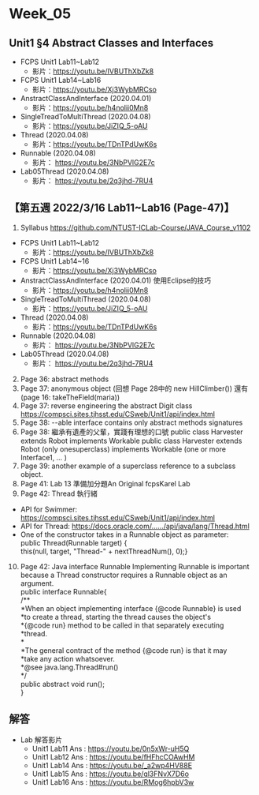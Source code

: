 # Week_05

## Unit1 §4 Abstract Classes and Interfaces
   * FCPS Unit1 Lab11~Lab12
      * 影片：https://youtu.be/IVBUThXbZk8
   * FCPS Unit1 Lab14~Lab16
      * 影片：https://youtu.be/Xj3WybMRCso
   * AnstractClassAndInterface (2020.04.01) 
      * 影片：https://youtu.be/h4nolii0Mn8
   * SingleTreadToMultiThread (2020.04.08)   
      * 影片：https://youtu.be/JiZIQ_5-oAU
   * Thread (2020.04.08)
      * 影片：https://youtu.be/TDnTPdUwK6s
   * Runnable (2020.04.08)   
      * 影片： https://youtu.be/3NbPVlG2E7c
   * Lab05Thread (2020.04.08)
      * 影片： https://youtu.be/2q3jhd-7RU4


## 【第五週 2022/3/16 Lab11~Lab16 (Page-47)】
1. Syllabus https://github.com/NTUST-ICLab-Course/JAVA_Course_v1102
  * FCPS Unit1 Lab11~Lab12
    * 影片：https://youtu.be/IVBUThXbZk8
  * FCPS Unit1 Lab14~16
      * 影片：https://youtu.be/Xj3WybMRCso
   * AnstractClassAndInterface (2020.04.01) 使用Eclipse的技巧
      * 影片：https://youtu.be/h4nolii0Mn8
   * SingleTreadToMultiThread (2020.04.08)   
      * 影片：https://youtu.be/JiZIQ_5-oAU
   * Thread (2020.04.08)
      * 影片：https://youtu.be/TDnTPdUwK6s
   * Runnable (2020.04.08)   
      * 影片： https://youtu.be/3NbPVlG2E7c
   * Lab05Thread (2020.04.08)
      * 影片： https://youtu.be/2q3jhd-7RU4
2. Page 36: abstract methods
3. Page 37: anonymous object (回想 Page 28中的 new HillClimber()) 還有 (page 16: takeTheField(maria))
4. Page 37: reverse engineering the abstract Digit class https://compsci.sites.tjhsst.edu/CSweb/Unit1/api/index.html
5. Page 38: --able interface contains only abstract methods signatures
6. Page 38: 繼承有遺產的父輩，實踐有理想的口號
public class Harvester extends Robot implements Workable
public class Harvester extends Robot (only onesuperclass) implements Workable (one or more Interface1, … )
7. Page 39: another example of a superclass reference to a subclass object.
8. Page 41: Lab 13 準備加分題An Original fcpsKarel Lab
9. Page 42: Thread 執行緒
  * API for Swimmer: https://compsci.sites.tjhsst.edu/CSweb/Unit1/api/index.html
  * API for Thread: https://docs.oracle.com/....../api/java/lang/Thread.html
  * One of the constructor takes in a Runnable object as parameter: <br>
public Thread(Runnable target) {<br>
this(null, target, "Thread-" + nextThreadNum(), 0);}
10. Page 42: Java interface Runnable
Implementing Runnable is important because a Thread constructor requires a Runnable object as an argument. <br>
public interface Runnable{<br>
/** <br>
*When an object implementing interface {@code Runnable} is used <br>
*to create a thread, starting the thread causes the object's <br>
*{@code run} method to be called in that separately executing <br>
*thread. <br>
*<br>
*The general contract of the method {@code run} is that it may <br>
*take any action whatsoever. <br>
*@see java.lang.Thread#run() <br>
*/ <br>
public abstract void run(); <br>
}



## 解答
  * Lab 解答影片
      * Unit1 Lab11 Ans : https://youtu.be/0n5xWr-uH5Q
      * Unit1 Lab12 Ans : https://youtu.be/fHFhcCOAwHM
      * Unit1 Lab14 Ans : https://youtu.be/_a2wp4HV88E
      * Unit1 Lab15 Ans : https://youtu.be/ql3FNvX7D6o
      * Unit1 Lab16 Ans : https://youtu.be/RMog6hpbV3w
